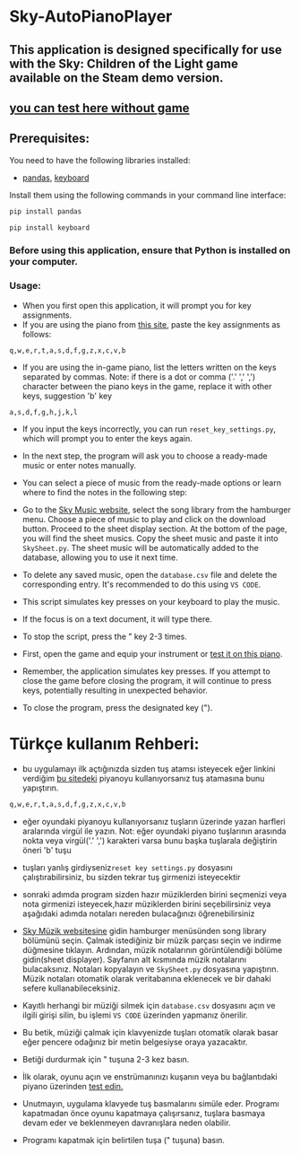 # Sky-AutoPianoPlayer

## This application is designed specifically for use with the Sky: Children of the Light game available on the Steam demo version.

## [you can test here without game](https://specy.github.io/skyMusic/)
## Prerequisites:
You need to have the following libraries installed:
- [pandas](https://pandas.pydata.org/), [keyboard](https://pypi.org/project/keyboard/)

Install them using the following commands in your command line interface:

```cmd
pip install pandas
```

```cmd
pip install keyboard
```

### Before using this application, ensure that Python is installed on your computer.

### Usage:

* When you first open this application, it will prompt you for key assignments. 
* If you are using the piano from [this site](https://sky-music.herokuapp.com/), paste the key assignments as follows:
```
q,w,e,r,t,a,s,d,f,g,z,x,c,v,b
```
* If you are using the in-game piano, list the letters written on the keys separated by commas.
Note: if there is a dot or comma ('.' ',' ',') character between the piano keys in the game, replace it with other keys, suggestion 'b' key
```
a,s,d,f,g,h,j,k,l
```

* If you input the keys incorrectly, you can run `reset_key_settings.py`, which will prompt you to enter the keys again.

* In the next step, the program will ask you to choose a ready-made music or enter notes manually.
* You can select a piece of music from the ready-made options or learn where to find the notes in the following step:

* Go to the [Sky Music website](https://sky-music.herokuapp.com/), select the song library from the hamburger menu.
Choose a piece of music to play and click on the download button.
Proceed to the sheet display section.
At the bottom of the page, you will find the sheet musics. Copy the sheet music and paste it into `SkySheet.py`.
The  sheet music will be automatically added to the database, allowing you to use it next time.

* To delete any saved music, open the `database.csv` file and delete the corresponding entry. It's recommended to do this using `VS CODE`.

* This script simulates key presses on your keyboard to play the music. 
* If the focus is on a text document, it will type there.

* To stop the script, press the " key 2-3 times.

* First, open the game and equip your instrument or [test it on this piano](https://sky-music.herokuapp.com/).

* Remember, the application simulates key presses. If you attempt to close the game before closing the program,  it will continue to press keys, potentially resulting in unexpected behavior.

* To close the program, press the designated key (").


# Türkçe kullanım Rehberi:
* bu uygulamayı ilk açtığınızda sizden tuş atamsı isteyecek eğer linkini verdiğim [bu sitedeki](https://sky-music.herokuapp.com/) piyanoyu kullanıyorsanız tuş atamasına bunu yapıştırın. 
```SkySheet.py
q,w,e,r,t,a,s,d,f,g,z,x,c,v,b
```
* eğer oyundaki piyanoyu kullanıyorsanız tuşların üzerinde yazan harfleri aralarında virgül ile yazın.
 Not: eğer oyundaki piyano tuşlarının arasında nokta veya virgül('.' ',') karakteri varsa bunu başka tuşlarala değiştirin öneri 'b' tuşu

* tuşları yanlış girdiyseniz`reset key settings.py` dosyasını çalıştırabilirsiniz, bu sizden tekrar tuş girmenizi isteyecektir

* sonraki adımda program sizden hazır müziklerden birini seçmenizi veya nota girmenizi isteyecek,hazır müziklerden birini seçebilirsiniz veya aşağıdaki adımda notaları nereden bulacağınızı öğrenebilirsiniz 

* [Sky Müzik websitesine](https://sky-music.herokuapp.com/) gidin hamburger menüsünden song library bölümünü seçin.
Çalmak istediğiniz bir müzik parçası seçin ve indirme düğmesine tıklayın.
Ardından, müzik notalarının görüntülendiği bölüme gidin(sheet displayer).
Sayfanın alt kısmında müzik notalarını bulacaksınız.
Notaları kopyalayın ve `SkySheet.py` dosyasına yapıştırın.
Müzik notaları otomatik olarak veritabanına eklenecek ve bir dahaki sefere kullanabileceksiniz.

* Kayıtlı herhangi bir müziği silmek için `database.csv` dosyasını açın ve ilgili girişi silin, bu işlemi `VS CODE` üzerinden yapmanız önerilir.

* Bu betik, müziği çalmak için klavyenizde tuşları otomatik olarak basar eğer pencere odağınız bir metin belgesiyse oraya yazacaktır.

* Betiği durdurmak için " tuşuna 2-3 kez basın.

* İlk olarak, oyunu açın ve enstrümanınızı kuşanın veya bu bağlantıdaki piyano üzerinden [test edin.](https://sky-music.herokuapp.com/)

* Unutmayın, uygulama klavyede tuş basmalarını simüle eder. Programı kapatmadan önce oyunu kapatmaya çalışırsanız, tuşlara basmaya devam eder ve beklenmeyen davranışlara neden olabilir.

* Programı kapatmak için belirtilen tuşa (" tuşuna) basın.
